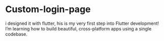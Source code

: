 # Custom-login-page
i designed it with flutter, his is my very first step into Flutter development! I’m learning how to build beautiful, cross-platform apps using a single codebase.

